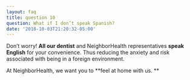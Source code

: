 ```yaml
---
layout: faq
title: question 10
question: What if I don’t speak Spanish?
date: '2018-10-03T21:20:32-05:00'
---
```

Don’t worry! **All our dentist** and NeighborHealth representatives **speak English** for your convenience. Thus reducing the anxiety and risk associated with being in a foreign environment. 

At NeighborHealth, we want you to **feel at home with us. **
